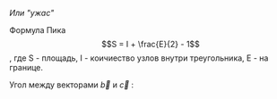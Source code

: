 *Или "ужас"*

Формула Пика
$$S = I + \frac{E}{2} - 1$$
, где S - площадь, I - коичиество узлов внутри треугольника, Е - на границе.

Угол между векторами $\overrightarrow{b}$ и $\overrightarrow{c}$ :